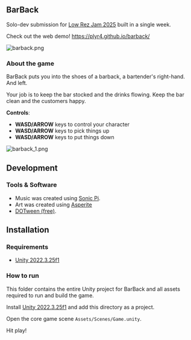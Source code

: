 ## BarBack

Solo-dev submission for [Low Rez Jam 2025](https://itch.io/jam/lowrezjam-2025) built in a single week.

Check out the web demo! https://plyr4.github.io/barback/

![barback.png](img/barback.gif)

### About the game

BarBack puts you into the shoes of a barback, a bartender's right-hand. And left.

Your job is to keep the bar stocked and the drinks flowing. Keep the bar clean and the customers happy.

**Controls**:

- **WASD/ARROW** keys to control your character
- **WASD/ARROW** keys to pick things up
- **WASD/ARROW** keys to put things down

![barback_1.png](img/barback_1.png)

## Development

### Tools & Software

- Music was created using [Sonic Pi](https://sonic-pi.net/).
- Art was created using [Asperite](https://www.aseprite.org/)
- [DOTween (free)](https://dotween.demigiant.com/).

## Installation

### Requirements

- [Unity 2022.3.25f1](https://unity.com/releases/editor/archive)

### How to run

This folder contains the entire Unity project for BarBack and all assets required to run and build the game.

Install [Unity 2022.3.25f1](https://unity.com/releases/editor/archive) and add this directory as a project.

Open the core game scene `Assets/Scenes/Game.unity`.

Hit play!
